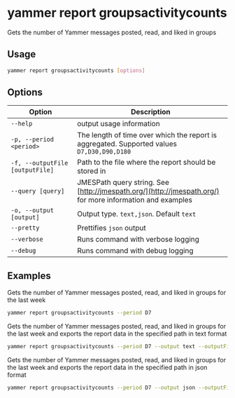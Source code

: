 # yammer report groupsactivitycounts

Gets the number of Yammer messages posted, read, and liked in groups

## Usage

```sh
yammer report groupsactivitycounts [options]
```

## Options

Option|Description
------|-----------
`--help`|output usage information
`-p, --period <period>`|The length of time over which the report is aggregated. Supported values `D7,D30,D90,D180`
`-f, --outputFile [outputFile]`|Path to the file where the report should be stored in
`--query [query]`|JMESPath query string. See [http://jmespath.org/](http://jmespath.org/) for more information and examples
`-o, --output [output]`|Output type. `text,json`. Default `text`
`--pretty`|Prettifies `json` output
`--verbose`|Runs command with verbose logging
`--debug`|Runs command with debug logging

## Examples

Gets the number of Yammer messages posted, read, and liked in groups for the last week

```sh
yammer report groupsactivitycounts --period D7
```

Gets the number of Yammer messages posted, read, and liked in groups for the last week and exports the report data in the specified path in text format

```sh
yammer report groupsactivitycounts --period D7 --output text --outputFile "groupsactivitycounts.txt"
```

Gets the number of Yammer messages posted, read, and liked in groups for the last week and exports the report data in the specified path in json format

```sh
yammer report groupsactivitycounts --period D7 --output json --outputFile "groupsactivitycounts.json"
```
